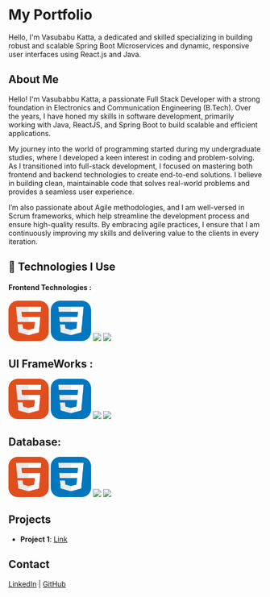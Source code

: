 # My Portfolio
Hello, I'm Vasubabu Katta, a dedicated and skilled specializing in building robust and scalable Spring Boot Microservices and dynamic, responsive user interfaces using React.js and Java.

## About Me
Hello! I'm Vasubabbu Katta, a passionate Full Stack Developer with a strong foundation in Electronics and Communication Engineering (B.Tech). Over the years, I have honed my skills in software development, primarily working with Java, ReactJS, and Spring Boot to build scalable and efficient applications.

My journey into the world of programming started during my undergraduate studies, where I developed a keen interest in coding and problem-solving. As I transitioned into full-stack development, I focused on mastering both frontend and backend technologies to create end-to-end solutions. I believe in building clean, maintainable code that solves real-world problems and provides a seamless user experience.

I’m also passionate about Agile methodologies, and I am well-versed in Scrum frameworks, which help streamline the development process and ensure high-quality results. By embracing agile practices, I ensure that I am continuously improving my skills and delivering value to the clients in every iteration.

## 🚀 Technologies I Use

<h4>Frontend Technologies :</h4> 

<img src="https://github.com/tandpfun/skill-icons/blob/main/icons/HTML.svg" width="80">
<img src="https://github.com/tandpfun/skill-icons/blob/main/icons/CSS.svg" width="80">
<img src="https://upload.wikimedia.org/wikipedia/commons/6/6a/JavaScript-logo.png" width="80">
<img src="https://upload.wikimedia.org/wikipedia/commons/a/a7/React-icon.svg" width="80">


## UI FrameWorks :
<img src="https://github.com/tandpfun/skill-icons/blob/main/icons/HTML.svg" width="80">
<img src="https://github.com/tandpfun/skill-icons/blob/main/icons/CSS.svg" width="80">
<img src="https://upload.wikimedia.org/wikipedia/commons/6/6a/JavaScript-logo.png" width="80">
<img src="https://upload.wikimedia.org/wikipedia/commons/a/a7/React-icon.svg" width="80">

## Database:
<img src="https://github.com/tandpfun/skill-icons/blob/main/icons/HTML.svg" width="80">
<img src="https://github.com/tandpfun/skill-icons/blob/main/icons/CSS.svg" width="80">
<img src="https://upload.wikimedia.org/wikipedia/commons/6/6a/JavaScript-logo.png" width="80">
<img src="https://upload.wikimedia.org/wikipedia/commons/a/a7/React-icon.svg" width="80">

## Projects
- **Project 1**: [Link](https://github.com/your-repo)


## Contact
[LinkedIn](https://www.linkedin.com/in/katta-vasubabu-6b5142229/) | [GitHub](https://github.com/VASUBABUKATTA)
